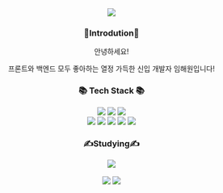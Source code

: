 <div align=center>
	<img src="https://capsule-render.vercel.app/api?type=waving&color=auto&height=200&section=header&text=Haewon%20Github!&fontSize=90" />	
</div>

<div align="center">    
  <h3>💌Introdution💌</h3>
  <p>안녕하세요!</p>
  <p>프론트와 백엔드 모두 좋아하는 열정 가득한 신입 개발자 임해원입니다!</p>
</div>
<div align="center"> 
	<h3>📚 Tech Stack 📚</h3>
	<img src="https://img.shields.io/badge/JAVA-007396?style=for-the-badge&logo=java&logoColor=white">
	<img src="https://img.shields.io/badge/Spring-6DB33F?style=for-the-badge&logo=Spring&logoColor=white">
	<img src="https://img.shields.io/badge/oracle-F80000?style=for-the-badge&logo=oracle&logoColor=white">
	<br/>
	<img src="https://img.shields.io/badge/html-E34F26?style=for-the-badge&logo=html5&logoColor=white">
	<img src="https://img.shields.io/badge/css-1572B6?style=for-the-badge&logo=css3&logoColor=white">
	<img src="https://img.shields.io/badge/javascript-F7DF1E?style=for-the-badge&logo=javascript&logoColor=black">
	<img src="https://img.shields.io/badge/jquery-0769AD?style=for-the-badge&logo=jquery&logoColor=white">
	<img src="https://img.shields.io/badge/github-181717?style=for-the-badge&logo=github&logoColor=white">
</div>
<div align="center">   
	<h3>✍Studying✍</h3>
	<img src="https://img.shields.io/badge/react-61DAFB?style=for-the-badge&logo=react&logoColor=black">  
</div>
<div align="center">   
	<br>
	<img src="https://github-readme-stats.vercel.app/api/top-langs/?username=haeeewonn&layout=compact">
	<img src="https://github-readme-stats.vercel.app/api?username=haeeewonn&show_icons=true">
</div>
